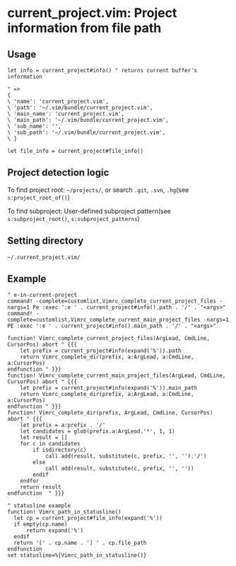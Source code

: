 # current_project.vim: Project information from file path

## Usage

```vim
let info = current_project#info() " returns current buffer's information

" =>
{
\ 'name': 'current_project.vim',
\ 'path': '~/.vim/bundle/current_project.vim',
\ 'main_name': 'current_project.vim',
\ 'main_path': '~/.vim/bundle/current_project.vim',
\ 'sub_name': '',
\ 'sub_path': '~/.vim/bundle/current_project.vim',
\ }

let file_info = current_project#file_info()
```

## Project detection logic

To find project root: `~/projects/`, or search `.git`, `.svn`, `.hg`(see `s:project_root_of()`)

To find subproject: User-defined subproject pattern(see `s:subproject_root()`, `s:subproject_patterns`)

## Setting directory

`~/.current_project.vim/`

## Example

```vim
" e-in-current-project
command! -complete=customlist,Vimrc_complete_current_project_files -nargs=1 Pe :exec ':e ' . current_project#info().path . '/' . "<args>"
command! -complete=customlist,Vimrc_complete_current_main_project_files -nargs=1 PE :exec ':e ' . current_project#info().main_path . '/' . "<args>"

function! Vimrc_complete_current_project_files(ArgLead, CmdLine, CursorPos) abort " {{{
	let prefix = current_project#info(expand('%')).path
	return Vimrc_complete_dir(prefix, a:ArgLead, a:CmdLine, a:CursorPos)
endfunction " }}}
function! Vimrc_complete_current_main_project_files(ArgLead, CmdLine, CursorPos) abort " {{{
	let prefix = current_project#info(expand('%')).main_path
	return Vimrc_complete_dir(prefix, a:ArgLead, a:CmdLine, a:CursorPos)
endfunction " }}}
function! Vimrc_complete_dir(prefix, ArgLead, CmdLine, CursorPos) abort " {{{
	let prefix = a:prefix . '/'
	let candidates = glob(prefix.a:ArgLead.'*', 1, 1)
	let result = []
	for c in candidates
		if isdirectory(c)
			call add(result, substitute(c, prefix, '', '').'/')
		else
			call add(result, substitute(c, prefix, '', ''))
		endif
	endfor
	return result
endfunction  " }}}
```

```vim
" statusline example
function! Vimrc_path_in_statusline()
  let cp = current_project#file_info(expand('%'))
  if empty(cp.name)
	  return expand('%')
  endif
  return '[' . cp.name . '] ' . cp.file_path
endfunction
set statusline=%{Vimrc_path_in_statusline()}
```
